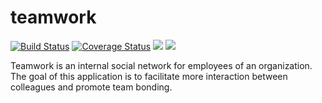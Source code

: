 # teamwork
[![Build Status](https://travis-ci.com/vkguru/teamwork.svg?branch=develop)](https://travis-ci.com/vkguru/teamwork)
[![Coverage Status](https://coveralls.io/repos/github/vkguru/teamwork/badge.svg?branch=develop)](https://coveralls.io/github/vkguru/teamwork?branch=develop)
<a href="https://codeclimate.com/github/codeclimate/codeclimate/maintainability"><img src="https://api.codeclimate.com/v1/badges/a99a88d28ad37a79dbf6/maintainability" /></a>
<a href="https://codeclimate.com/github/codeclimate/codeclimate/test_coverage"><img src="https://api.codeclimate.com/v1/badges/a99a88d28ad37a79dbf6/test_coverage" /></a>

Teamwork is an internal social network for employees of an organization. The goal of this application is to facilitate more interaction between colleagues and promote team bonding. 

